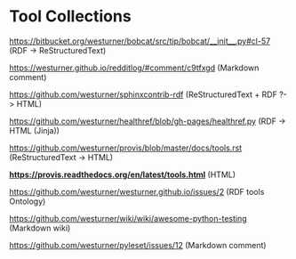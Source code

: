 # Tool Collections

https://bitbucket.org/westurner/bobcat/src/tip/bobcat/__init__.py#cl-57 (RDF -> ReStructuredText)

https://westurner.github.io/redditlog/#comment/c9tfxgd (Markdown comment)

https://github.com/westurner/sphinxcontrib-rdf (ReStructuredText + RDF ?-> HTML)

https://github.com/westurner/healthref/blob/gh-pages/healthref.py (RDF -> HTML (Jinja))

https://github.com/westurner/provis/blob/master/docs/tools.rst (ReStructuredText -> HTML)

**https://provis.readthedocs.org/en/latest/tools.html** (HTML)

https://github.com/westurner/westurner.github.io/issues/2 (RDF tools Ontology)

https://github.com/westurner/wiki/wiki/awesome-python-testing (Markdown wiki)

https://github.com/westurner/pyleset/issues/12 (Markdown comment)

